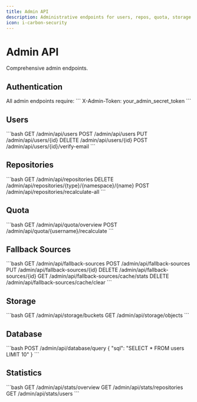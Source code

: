 ```yaml
---
title: Admin API
description: Administrative endpoints for users, repos, quota, storage
icon: i-carbon-security
---
```


# Admin API

Comprehensive admin endpoints.

## Authentication

All admin endpoints require:
\`\`\`
X-Admin-Token: your_admin_secret_token
\`\`\`

## Users

\`\`\`bash
GET    /admin/api/users
POST   /admin/api/users
PUT    /admin/api/users/{id}
DELETE /admin/api/users/{id}
POST   /admin/api/users/{id}/verify-email
\`\`\`

## Repositories

\`\`\`bash
GET    /admin/api/repositories
DELETE /admin/api/repositories/{type}/{namespace}/{name}
POST   /admin/api/repositories/recalculate-all
\`\`\`

## Quota

\`\`\`bash
GET  /admin/api/quota/overview
POST /admin/api/quota/{username}/recalculate
\`\`\`

## Fallback Sources

\`\`\`bash
GET    /admin/api/fallback-sources
POST   /admin/api/fallback-sources
PUT    /admin/api/fallback-sources/{id}
DELETE /admin/api/fallback-sources/{id}
GET    /admin/api/fallback-sources/cache/stats
DELETE /admin/api/fallback-sources/cache/clear
\`\`\`

## Storage

\`\`\`bash
GET /admin/api/storage/buckets
GET /admin/api/storage/objects
\`\`\`

## Database

\`\`\`bash
POST /admin/api/database/query
{
  "sql": "SELECT * FROM users LIMIT 10"
}
\`\`\`

## Statistics

\`\`\`bash
GET /admin/api/stats/overview
GET /admin/api/stats/repositories
GET /admin/api/stats/users
\`\`\`
